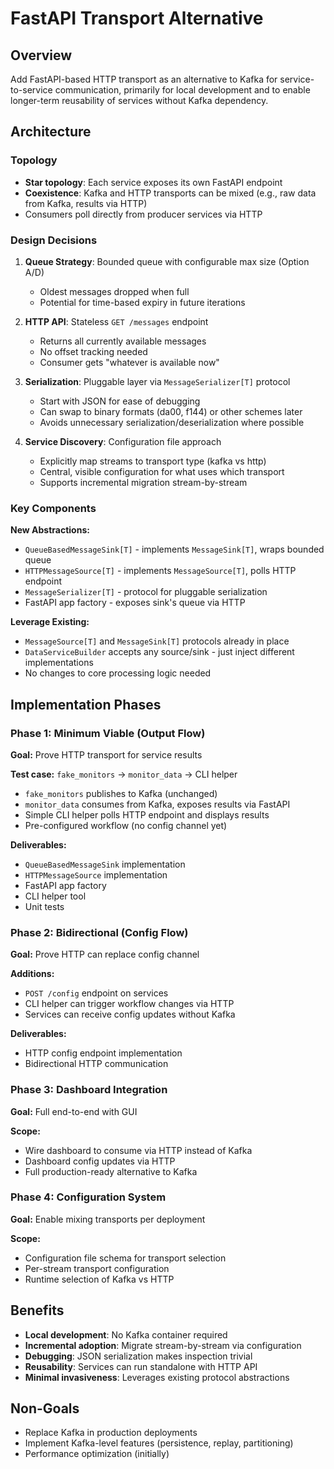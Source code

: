 # FastAPI Transport Alternative

## Overview

Add FastAPI-based HTTP transport as an alternative to Kafka for service-to-service communication, primarily for local development and to enable longer-term reusability of services without Kafka dependency.

## Architecture

### Topology
- **Star topology**: Each service exposes its own FastAPI endpoint
- **Coexistence**: Kafka and HTTP transports can be mixed (e.g., raw data from Kafka, results via HTTP)
- Consumers poll directly from producer services via HTTP

### Design Decisions

1. **Queue Strategy**: Bounded queue with configurable max size (Option A/D)
   - Oldest messages dropped when full
   - Potential for time-based expiry in future iterations

2. **HTTP API**: Stateless `GET /messages` endpoint
   - Returns all currently available messages
   - No offset tracking needed
   - Consumer gets "whatever is available now"

3. **Serialization**: Pluggable layer via `MessageSerializer[T]` protocol
   - Start with JSON for ease of debugging
   - Can swap to binary formats (da00, f144) or other schemes later
   - Avoids unnecessary serialization/deserialization where possible

4. **Service Discovery**: Configuration file approach
   - Explicitly map streams to transport type (kafka vs http)
   - Central, visible configuration for what uses which transport
   - Supports incremental migration stream-by-stream

### Key Components

**New Abstractions:**
- `QueueBasedMessageSink[T]` - implements `MessageSink[T]`, wraps bounded queue
- `HTTPMessageSource[T]` - implements `MessageSource[T]`, polls HTTP endpoint
- `MessageSerializer[T]` - protocol for pluggable serialization
- FastAPI app factory - exposes sink's queue via HTTP

**Leverage Existing:**
- `MessageSource[T]` and `MessageSink[T]` protocols already in place
- `DataServiceBuilder` accepts any source/sink - just inject different implementations
- No changes to core processing logic needed

## Implementation Phases

### Phase 1: Minimum Viable (Output Flow)
**Goal:** Prove HTTP transport for service results

**Test case:** `fake_monitors` → `monitor_data` → CLI helper

- `fake_monitors` publishes to Kafka (unchanged)
- `monitor_data` consumes from Kafka, exposes results via FastAPI
- Simple CLI helper polls HTTP endpoint and displays results
- Pre-configured workflow (no config channel yet)

**Deliverables:**
- `QueueBasedMessageSink` implementation
- `HTTPMessageSource` implementation
- FastAPI app factory
- CLI helper tool
- Unit tests

### Phase 2: Bidirectional (Config Flow)
**Goal:** Prove HTTP can replace config channel

**Additions:**
- `POST /config` endpoint on services
- CLI helper can trigger workflow changes via HTTP
- Services can receive config updates without Kafka

**Deliverables:**
- HTTP config endpoint implementation
- Bidirectional HTTP communication

### Phase 3: Dashboard Integration
**Goal:** Full end-to-end with GUI

**Scope:**
- Wire dashboard to consume via HTTP instead of Kafka
- Dashboard config updates via HTTP
- Full production-ready alternative to Kafka

### Phase 4: Configuration System
**Goal:** Enable mixing transports per deployment

**Scope:**
- Configuration file schema for transport selection
- Per-stream transport configuration
- Runtime selection of Kafka vs HTTP

## Benefits

- **Local development**: No Kafka container required
- **Incremental adoption**: Migrate stream-by-stream via configuration
- **Debugging**: JSON serialization makes inspection trivial
- **Reusability**: Services can run standalone with HTTP API
- **Minimal invasiveness**: Leverages existing protocol abstractions

## Non-Goals

- Replace Kafka in production deployments
- Implement Kafka-level features (persistence, replay, partitioning)
- Performance optimization (initially)
